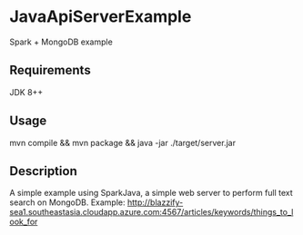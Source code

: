 # JavaApiServerExample
Spark + MongoDB example

## Requirements
JDK 8++

## Usage
mvn compile && mvn package && java -jar ./target/server.jar

## Description
A simple example using SparkJava, a simple web server to perform full text search on MongoDB.
Example: http://blazzify-sea1.southeastasia.cloudapp.azure.com:4567/articles/keywords/things_to_look_for

